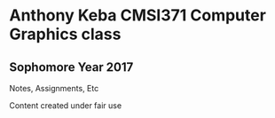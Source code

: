 Anthony Keba CMSI371 Computer Graphics class
==============

Sophomore Year 2017
--------------

Notes, Assignments, Etc

Content created under fair use

